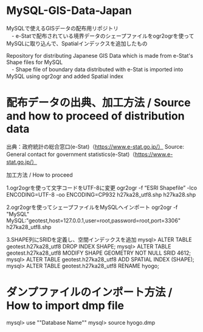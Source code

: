 # MySQL-GIS-Data-Japan
MySQLで使えるGISデータの配布用リポジトリ<br>
　- e-Statで配布されている境界データのシェープファイルをogr2ogrを使ってMySQLに取り込んで、Spatialインデックスを追加したもの
 
 Repository for distributing Japanese GIS Data which is made from e-Stat's Shape files for MySQL<br>
　- Shape file of boundary data distributed with e-Stat is imported into MySQL using ogr2ogr and added Spatial index


# 配布データの出典、加工方法 / Source and how to proceed of distribution data

出典：政府統計の総合窓口(e-Stat)（https://www.e-stat.go.jp/）
Source: General contact for government statistics(e-Stat)（https://www.e-stat.go.jp/）

加工方法 / How to proceed

 1.ogr2ogrを使って文字コードをUTF-8に変更
  ogr2ogr -f “ESRI Shapefile” -lco ENCODING=UTF-8 -oo ENCODING=CP932 h27ka28_utf8.shp h27ka28.shp

 2.ogr2ogrを使ってシェープファイルをMySQLへインポート
  ogr2ogr -f "MySQL" MySQL:"geotest,host=127.0.0.1,user=root,password=root,port=3306" h27ka28_utf8.shp

 3.SHAPE列にSRIDを定義し、空間インデックスを追加
  mysql> ALTER TABLE geotest.h27ka28_utf8 DROP INDEX SHAPE;
  mysql> ALTER TABLE geotest.h27ka28_utf8 MODIFY SHAPE GEOMETRY NOT NULL SRID 4612;
  mysql> ALTER TABLE geotest.h27ka28_utf8 ADD SPATIAL INDEX (SHAPE);
  mysql> ALTER TABLE geotest.h27ka28_utf8 RENAME hyogo;

# ダンプファイルのインポート方法 / How to import dmp file
mysql> use ""Database Name""
mysql> source hyogo.dmp
